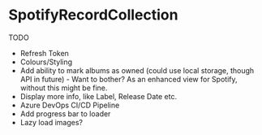 # SpotifyRecordCollection

TODO

- Refresh Token
- Colours/Styling
- Add ability to mark albums as owned (could use local storage, though API in future) - Want to bother? As an enhanced view for Spotify, without this might be fine.
- Display more info, like Label, Release Date etc.
- Azure DevOps CI/CD Pipeline
- Add progress bar to loader
- Lazy load images?